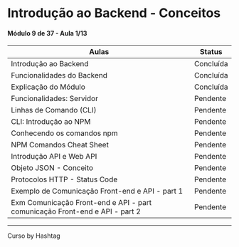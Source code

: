 # Introdução ao Backend - Conceitos

<h4>Módulo 9 de 37 - Aula 1/13</h4>

| Aulas | Status |
| -----------------|----------------- |
| Introdução ao Backend | Concluída |
| Funcionalidades do Backend | Concluída |
| Explicação do Módulo | Concluída |
| Funcionalidades: Servidor | Pendente |
| Linhas de Comando (CLI) | Pendente |
| CLI: Introdução ao NPM | Pendente |
| Conhecendo os comandos npm | Pendente |
| NPM Comandos Cheat Sheet | Pendente |
| Introdução API e Web API | Pendente |
| Objeto JSON - Conceito | Pendente |
| Protocolos HTTP - Status Code | Pendente |
| Exemplo de Comunicação Front-end e API - part 1 | Pendente |
| Exm Comunicação Front-end e API - part comunicação Front-end e  API - part 2 | Pendente |



<hr/>
<Footer>Curso by Hashtag</Footer>
